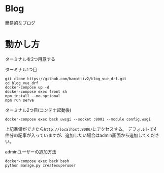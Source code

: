 # Blog
簡易的なブログ

# 動かし方
ターミナルを2つ用意する

ターミナル1つ目
```
git clone https://github.com/hamattiv2/blog_vue_drf.git
cd blog_vue_drf
docker-compose up -d
docker-compose exec front sh
npm install --no-optional
npm run serve
```

ターミナル2つ目(コンテナ起動後)
```
docker-compose exec back uwsgi --socket :8001 --module config.wsgi
```

上記準備ができたら`http://localhost:8080/`にアクセスする。
デフォルトで4件分の記事が入っていますが、追加したい場合はadmin画面から追加してください。

adminユーザーの追加方法
```
docker-compose exec back bash 
python manage.py createsuperuser
```
